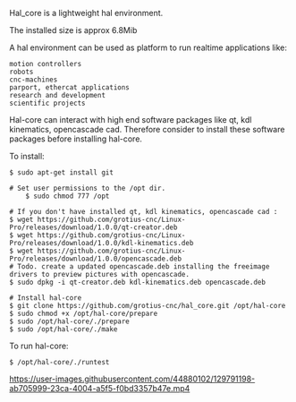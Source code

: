 Hal_core is a lightweight hal environment.

The installed size is approx 6.8Mib

A hal environment can be used as platform to run realtime applications like:

	motion controllers 
	robots
	cnc-machines 
	parport, ethercat applications
	research and development 
	scientific projects
	   
Hal-core can interact with high end software packages like qt, kdl kinematics, opencascade cad.
Therefore consider to install these software packages before installing hal-core. 

To install:

	$ sudo apt-get install git
	
	# Set user permissions to the /opt dir.
        $ sudo chmod 777 /opt
	
	# If you don't have installed qt, kdl kinematics, opencascade cad :
	$ wget https://github.com/grotius-cnc/Linux-Pro/releases/download/1.0.0/qt-creator.deb
	$ wget https://github.com/grotius-cnc/Linux-Pro/releases/download/1.0.0/kdl-kinematics.deb
	$ wget https://github.com/grotius-cnc/Linux-Pro/releases/download/1.0.0/opencascade.deb
	# Todo. create a updated opencascade.deb installing the freeimage drivers to preview pictures with opencascade.
	$ sudo dpkg -i qt-creator.deb kdl-kinematics.deb opencascade.deb
	
	# Install hal-core
	$ git clone https://github.com/grotius-cnc/hal_core.git /opt/hal-core
	$ sudo chmod +x /opt/hal-core/prepare
	$ sudo /opt/hal-core/./prepare
	$ sudo /opt/hal-core/./make
	
To run hal-core:

	$ /opt/hal-core/./runtest

https://user-images.githubusercontent.com/44880102/129791198-ab705999-23ca-4004-a5f5-f0bd3357b47e.mp4
